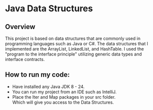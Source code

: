 # Java Data Structures
## Overview
This project is based on data structures that are commonly used
in programming languages such as Java or C#. The data structures that I 
implemented are the ArrayList, LinkedList, and HashTable.
I used the "program to the interface principle"
utilizing generic data types and interface contracts.

## How to run my code:
* Have installed any Java JDK 8 - 24. 
* You can run my project from an IDE such
as IntelliJ.
* Place the Iter and Map packages
in your src folder.  
Which will give you
access to the Data Structures.
